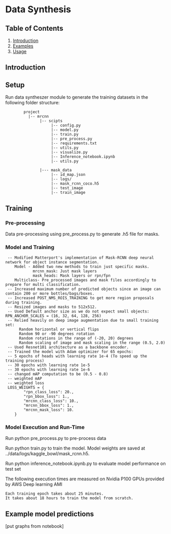 # Data Synthesis

## Table of Contents

1. [Introduction](#introduction)  
1. [Examples](#examples)  
1. [Usage](#usage)  
 

## Introduction


## Setup

Run data syntheszer module to generate the training  datasets in the following folder structure:

~~~~~~~
        project
          |-- mrcnn
               |-- scipts
                    |-- config.py
                    |-- model.py
                    |-- train.py
                    |-- pre_process.py
                    |-- requirements.txt
                    |-- utils.py
                    |-- visualize.py
                    |-- Inference_notebook.ipynb
                    |-- utils.py
                    
               |--- mask_data
                    |-- id_map.json
                    |-- logs/
                    |-- mask_rcnn_coco.h5
                    |-- test_image
                    |-- train_image
~~~~~~~

## Training


### Pre-processing
Data pre-processing using pre_process.py to generate .h5 file for masks.


### Model and Training

```
 -- Modified Matterport's implementation of Mask-RCNN deep neural network for object instance segmentation.
    Model - Added two new methods to train just specific masks.
            mrcnn_mask: Just mask layers
            mask_heads: Mask layers or rpn/fpn
    Multiclass- Pre_processed images and mask files accordingly to prepare for multi classification.
 -- Increased maximum number of predicted objects since an image can contain 200 or more bottles/bags/boxes.
 -- Increased POST_NMS_ROIS_TRAINING to get more region proposals during training.
 -- Resized images and masks to 512x512.
 -- Used Default anchor size as we do not expect small objects: RPN_ANCHOR_SCALES = (16, 32, 64, 128, 256)
 -- Relied heavily on deep image augmentation due to small training set:
      Random horizontal or vertical flips
      Random 90 or -90 degrees rotation
      Random rotations in the range of (-20, 20) degrees
      Random scaling of image and mask scaling in the range (0.5, 2.0)
 -- Used Resnet101 architecture as a backbone encoder.
 -- Trained the model with Adam optimizer for 65 epochs:
 -- 5 epochs of heads with learning rate 1e-4 (To speed up the training process)
 -- 30 epochs with learning rate 1e-5
 -- 30 epochs with learning rate 1e-6
 -- changed mAP computation to be (0.5 - 0.8) 
 -- weighted mAP 
 -- weighted loss 
 LOSS_WEIGHTS = {
        "rpn_class_loss": 20.,
        "rpn_bbox_loss": 1.,
        "mrcnn_class_loss": 10.,
        "mrcnn_bbox_loss": 1.,
        "mrcnn_mask_loss": 10.
    }

```
   
### Model Execution and Run-Time
Run python pre_process.py to pre-process  data 

Run python train.py to train the model. Model weights are saved at ../data/logs/kaggle_bowl/mask_rcnn.h5.

Run python inference_notebook.ipynb.py to evaluate model performance on test set 


The following execution times are measured on Nvidia P100 GPUs provided by AWS Deep learning AMI

```
Each training epoch takes about 25 minutes.
It takes about 18 hours to train the model from scratch.
```

## Example model predictions

[put graphs from notebook]
